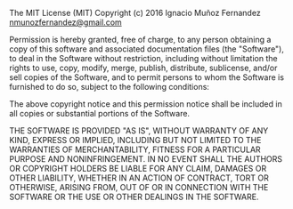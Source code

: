 The MIT License (MIT)
Copyright (c) 2016 Ignacio Muñoz Fernandez <nmunozfernandez@gmail.com>

Permission is hereby granted, free of charge, to any person obtaining a 
copy of this software and associated documentation files 
(the "Software"), to deal in the Software without restriction, 
including without limitation the rights to use, copy, modify, merge, 
publish, distribute, sublicense, and/or sell copies of the Software, 
and to permit persons to whom the Software is furnished to do so, 
subject to the following conditions:

The above copyright notice and this permission notice shall be included
in all copies or substantial portions of the Software.

THE SOFTWARE IS PROVIDED "AS IS", WITHOUT WARRANTY OF ANY KIND, EXPRESS
OR IMPLIED, INCLUDING BUT NOT LIMITED TO THE WARRANTIES OF 
MERCHANTABILITY, FITNESS FOR A PARTICULAR PURPOSE AND NONINFRINGEMENT.
IN NO EVENT SHALL THE AUTHORS OR COPYRIGHT HOLDERS BE LIABLE FOR ANY
CLAIM, DAMAGES OR OTHER LIABILITY, WHETHER IN AN ACTION OF CONTRACT, 
TORT OR OTHERWISE, ARISING FROM, OUT OF OR IN CONNECTION WITH THE 
SOFTWARE OR THE USE OR OTHER DEALINGS IN THE SOFTWARE.
